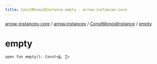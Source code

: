 ```yaml
---
title: ConstMonoidInstance.empty - arrow-instances-core
---
```


[arrow-instances-core](../../index.html) / [arrow.instances](../index.html) / [ConstMonoidInstance](index.html) / [empty](./empty.html)

# empty

`open fun empty(): Const<`[`A`](index.html#A)`, `[`T`](index.html#T)`>`